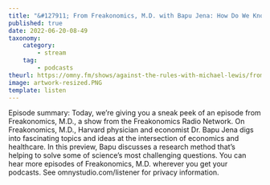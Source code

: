 ```yaml
---
title: "&#127911; From Freakonomics, M.D. with Bapu Jena: How Do We Know if Alcohol Is Bad for Us?"
published: true
date: 2022-06-20-08-49
taxonomy:
    category:
        - stream
    tag:
        - podcasts
theurl: https://omny.fm/shows/against-the-rules-with-michael-lewis/from-freakonomics-m-d-with-bapu-jena-how-do-we-kno
image: artwork-resized.PNG
template: listen
---
```


Episode summary: Today, we&rsquo;re giving you a sneak peek of an episode from Freakonomics, M.D., a show from the Freakonomics Radio Network. On Freakonomics, M.D., Harvard physician and economist Dr. Bapu Jena digs into fascinating topics and ideas at the intersection of economics and healthcare. In this preview, Bapu discusses a research method that&rsquo;s helping to solve some of science&rsquo;s most challenging questions. You can hear more episodes of Freakonomics, M.D. wherever you get your podcasts. See omnystudio.com/listener for privacy information.
